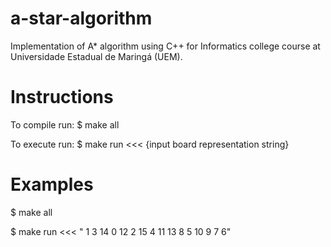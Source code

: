 # a-star-algorithm
Implementation of A* algorithm using C++ for Informatics college course at Universidade Estadual de Maringá (UEM).

# Instructions

To compile run:
$ make all

To execute run:
$ make run <<< {input board representation string}

# Examples

$ make all

$ make run <<< " 1 3 14 0 12 2 15 4 11 13 8 5 10 9 7 6"
